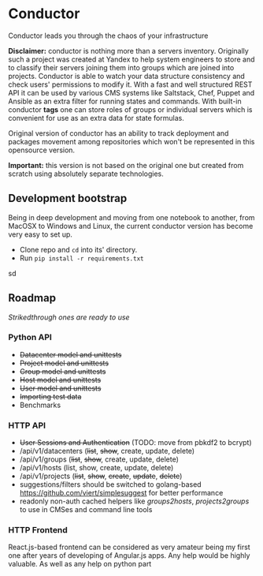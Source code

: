 # Conductor

Conductor leads you through the chaos of your infrastructure

**Disclaimer:** conductor is nothing more than a servers inventory. Originally such a project was created at Yandex to help system engineers to store and to classify their servers joining them into groups which are joined into projects. Conductor is able to watch your data structure consistency and check users' permissions to modify it. With a fast and well structured REST API it can be used by various CMS systems like Saltstack, Chef, Puppet and Ansible as an extra filter for running states and commands. With built-in conductor **tags** one can store roles of groups or individual servers which is convenient for use as an extra data for state formulas.

Original version of conductor has an ability to track deployment and packages movement among repositories which won't be represented in this opensource version.

**Important:** this version is not based on the original one but created from scratch using absolutely separate technologies.

## Development bootstrap

Being in deep development and moving from one notebook to another, from MacOSX to Windows and Linux, the current conductor version has become very easy to set up. 

 * Clone repo and `cd` into its' directory. 
 * Run `pip install -r requirements.txt`  

sd
## Roadmap

*Strikedthrough ones are ready to use*

### Python API

 * ~~Datacenter model and unittests~~
 * ~~Project model and unittests~~
 * ~~Group model and unittests~~
 * ~~Host model and unittests~~
 * ~~User model and unittests~~
 * ~~Importing test data~~
 * Benchmarks
 
### HTTP API
 * ~~User Sessions and Authentication~~ (TODO: move from pbkdf2 to bcrypt)
 * /api/v1/datacenters (~~list~~, ~~show~~, create, update, delete)
 * /api/v1/groups (~~list~~, ~~show~~, create, update, delete)
 * /api/v1/hosts (list, show, create, update, delete)
 * /api/v1/projects (~~list~~, ~~show~~, ~~create~~, ~~update~~, ~~delete~~)
 * suggestions/filters should be switched to golang-based https://github.com/viert/simplesuggest for better performance
 * readonly non-auth cached helpers like *groups2hosts*, *projects2groups* to use in CMSes and command line tools
 
### HTTP Frontend
 
 React.js-based frontend can be considered as very amateur being my first one after years of developing of Angular.js apps. Any help would be highly valuable. As well as any help on python part
